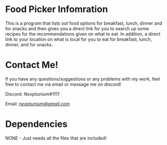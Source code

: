 # Food Picker Infomration 
This is a program that lists out food options for breakfast, lunch, dinner and for snacks and then gives you a direct link for you to search up some recipes for the recommendations given on what to eat. In addition, a direct link to your location on what is local for you to eat for breakfast, lunch, dinner, and for snacks.
# Contact Me!
 If you have any questions/suggestions or any problems with my work, feel free to contact me via email or message me on discord!

  Discord: *Neoptunium#1111*

  Email: *neoptunium@gmail.com*

# Dependencies 
NONE - Just needs all the files that are included!
